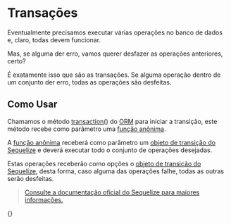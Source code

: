 # Transações

Eventualmente precisamos executar várias operações no banco de dados e, claro, todas devem funcionar. 

Mas, se alguma der erro, vamos querer desfazer as operações anteriores, certo?

É exatamente isso que são as transações. Se alguma operação dentro de um conjunto der erro, todas as operações são desfeitas.

## Como Usar

Chamamos o método [transaction()](#orm.method.transaction) do [ORM](#orm) para iniciar a transição, este método recebe como parâmetro uma [função anônima](https://imasters.com.br/back-end/funcoes-anonimas-lambda-e-closure-no-php).

A [função anônima](https://imasters.com.br/back-end/funcoes-anonimas-lambda-e-closure-no-php) receberá como parâmetro um [objeto de transição do Sequelize](https://sequelize.org/master/manual/transactions.html) e deverá executar todo o conjunto de operações desejadas.

Estas operações receberão como opções o [objeto de transição do Sequelize](https://sequelize.org/master/manual/transactions.html), desta forma, caso alguma das operações falhe, todas as outras serão desfeitas.

> [Consulte a documentação oficial do Sequelize para maiores informações.](https://sequelize.org/master/manual/transactions.html)

{<transaction>}